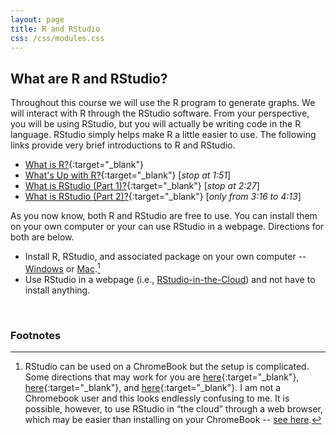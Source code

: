 ```yaml
---
layout: page
title: R and RStudio
css: /css/modules.css
---
```


## What are R and RStudio?
Throughout this course we will use the R program to generate graphs. We will interact with R through the RStudio software. From your perspective, you will be using RStudio, but you will actually be writing code in the R language. RStudio simply helps make R a little easier to use. The following links provide very brief introductions to R and RStudio.

* [What is R?](https://www.youtube.com/watch?v=XcBLEVknqvY){:target="_blank"}
* [What's Up with R?](https://www.youtube.com/watch?v=ZwYQPtU2Pa0){:target="_blank"} [*stop at 1:51*]
* [What is RStudio (Part 1)?](https://www.youtube.com/watch?v=riONFzJdXcs){:target="_blank"} [*stop at 2:27*]
* [What is RStudio (Part 2)?](https://www.youtube.com/watch?v=riONFzJdXcs){:target="_blank"} [*only from 3:16 to 4:13*]

As you now know, both R and RStudio are free to use. You can install them on your own computer or your can use RStudio in a webpage. Directions for both are below.

* Install R, RStudio, and associated package on your own computer -- [Windows](R_RStudio_Install_Win) or [Mac](R_RStudio_Install_Mac).[^Chromebook]
* Use RStudio in a webpage (i.e., [RStudio-in-the-Cloud](R_RStudio_Cloud)) and not have to install anything.

&nbsp;

### Footnotes
[^Chromebook]: RStudio can be used on a ChromeBook but the setup is complicated. Some directions that may work for you are [here](https://community.rstudio.com/t/rstudio-desktop-on-a-chromebook-without-crouton-using-new-linux-beta-option/17393){:target="_blank"}, [here](https://github.com/jennybc/operation-chromebook#links-re-r-and-rstudio){:target="_blank"}, and [here](https://community.rstudio.com/t/rstudio-on-a-chromebook/2802){:target="_blank"}. I am not a Chromebook user and this looks endlessly confusing to me. It is possible, however, to use RStudio in “the cloud” through a web browser, which may be easier than installing on your ChromeBook -- [see here](R_RStudio_Cloud).
